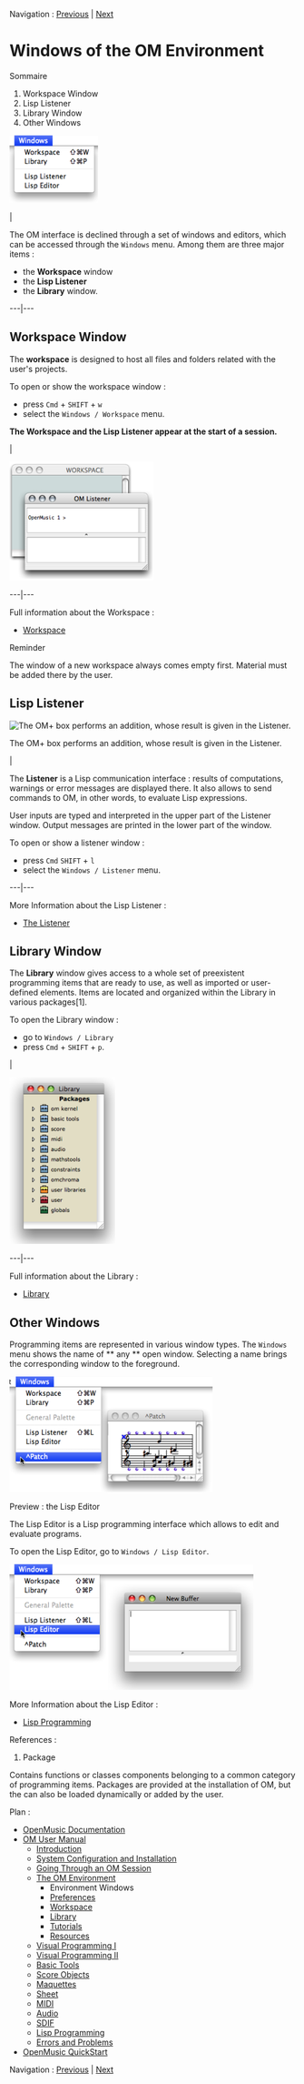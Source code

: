 Navigation : [Previous](Environment "page précédente\(The OM
Environment\)") | [Next](Preferences "page
suivante\(Preferences\)")

# Windows of the OM Environment

Sommaire

  1. Workspace Window
  2. Lisp Listener
  3. Library Window
  4. Other Windows

![](../res/windowsmenu4.png)

|

The OM interface is declined through a set of windows and editors, which can
be accessed through the `Windows` menu. Among them are three major items :

  * the  **Workspace** window
  * the  **Lisp Listener**
  * the  **Library** window.

  
  
---|---  
  
## Workspace Window

The  **workspace** is designed to host all files and folders related with the
user's projects.

To open or show the workspace window :

  * press `Cmd` \+ `SHIFT` \+ `w`
  * select the `Windows / Workspace` menu.

**The Workspace and the Lisp Listener appear at the start of a session.**

|

![](../res/wkspandlistener2.png)  
  
---|---  
  
Full information about the Workspace :

  * [Workspace](Workspace)

Reminder

The window of a new workspace always comes empty first. Material must be added
there by the user.

## Lisp Listener

![The OM+ box performs an addition, whose result is given in the
Listener.](../res/evalsimplepatch.png)

The OM+ box performs an addition, whose result is given in the Listener.

|

The **Listener** is a Lisp communication interface : results of computations,
warnings or error messages are displayed there. It also allows to send
commands to OM, in other words, to evaluate Lisp expressions.

User inputs are typed and interpreted in the upper part of the Listener
window. Output messages are printed in the lower part of the window.

To open or show a listener window :

  * press `Cmd` `SHIFT` \+ `l`
  * select the `Windows / Listener` menu.

  
  
---|---  
  
More Information about the Lisp Listener :

  * [The Listener](LispListener)

## Library Window

The  **Library** window gives access to a whole set of preexistent programming
items that are ready to use, as well as imported or user-defined elements.
Items are located and organized within the Library in various packages[1].

To open the Library window :

  * go to `Windows / Library`
  * press `Cmd` \+ `SHIFT` \+ `p`.

|

![](../res/libwindow.png)  
  
---|---  
  
Full information about the Library :

  * [Library](Library)

## Other Windows

Programming items are represented in various window types. The `Windows` menu
shows the name of  ** any ** open window. Selecting a name brings the
corresponding window to the foreground.

![](../res/windowsmenu1.png)

Preview : the Lisp Editor

The Lisp Editor is a Lisp programming interface which allows to edit and
evaluate programs.

To open the Lisp Editor, go to `Windows / Lisp Editor`.

![](../res/lispeditor.png)

More Information about the Lisp Editor :

  * [Lisp Programming](Lisp)

References :

  1. Package

Contains functions or classes components belonging to a common category of
programming items. Packages are provided at the installation of OM, but the
can also be loaded dynamically or added by the user.

Plan :

  * [OpenMusic Documentation](OM-Documentation)
  * [OM User Manual](OM-User-Manual)
    * [Introduction](00-Sommaire)
    * [System Configuration and Installation](Installation)
    * [Going Through an OM Session](Goingthrough)
    * [The OM Environment](Environment)
      * Environment Windows
      * [Preferences](Preferences)
      * [Workspace](Workspace)
      * [Library](Library)
      * [Tutorials](Tutorials)
      * [Resources](resources)
    * [Visual Programming I](BasicVisualProgramming)
    * [Visual Programming II](AdvancedVisualProgramming)
    * [Basic Tools](BasicObjects)
    * [Score Objects](ScoreObjects)
    * [Maquettes](Maquettes)
    * [Sheet](Sheet)
    * [MIDI](MIDI)
    * [Audio](Audio)
    * [SDIF](SDIF)
    * [Lisp Programming](Lisp)
    * [Errors and Problems](errors)
  * [OpenMusic QuickStart](QuickStart-Chapters)

Navigation : [Previous](Environment "page précédente\(The OM
Environment\)") | [Next](Preferences "page
suivante\(Preferences\)")

